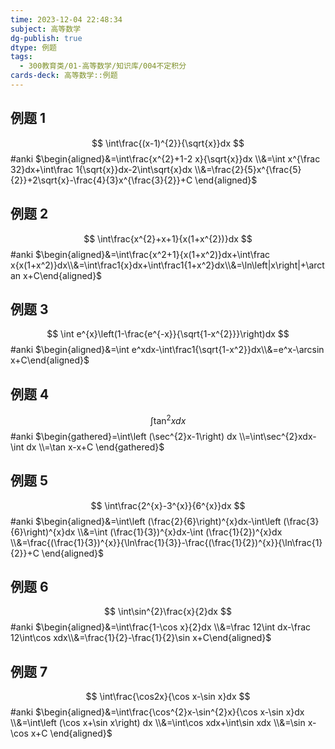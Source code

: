 ```yaml
---
time: 2023-12-04 22:48:34
subject: 高等数学
dg-publish: true
dtype: 例题
tags:
  - 300教育类/01-高等数学/知识库/004不定积分
cards-deck: 高等数学::例题
---
```

## 例题 1

$$
\int\frac{(x-1)^{2}}{\sqrt{x}}dx
$$
#anki 
$\begin{aligned}&=\int\frac{x^{2}+1-2 x}{\sqrt{x}}dx \\&=\int x^{\frac 32}dx+\int\frac 1{\sqrt{x}}dx-2\int\sqrt{x}dx \\&=\frac{2}{5}x^{\frac{5}{2}}+2\sqrt{x}-\frac{4}{3}x^{\frac{3}{2}}+C \end{aligned}$

## 例题 2

$$
\int\frac{x^{2}+x+1}{x(1+x^{2})}dx
$$
#anki 
$\begin{aligned}&=\int\frac{x^2+1}{x(1+x^2)}dx+\int\frac x{x(1+x^2)}dx\\&=\int\frac1{x}dx+\int\frac1{1+x^2}dx\\&=\ln\left|x\right|+\arctan x+C\end{aligned}$

## 例题 3

$$
\int e^{x}\left(1-\frac{e^{-x}}{\sqrt{1-x^{2}}}\right)dx
$$
#anki 
$\begin{aligned}&=\int e^xdx-\int\frac1{\sqrt{1-x^2}}dx\\&=e^x-\arcsin x+C\end{aligned}$

## 例题 4

$$
\int\tan^{2}xdx
$$
#anki 
$\begin{gathered}=\int\left (\sec^{2}x-1\right) dx \\=\int\sec^{2}xdx-\int dx \\=\tan x-x+C \end{gathered}$

## 例题 5

$$
\int\frac{2^{x}-3^{x}}{6^{x}}dx
$$
#anki 
$\begin{aligned}&=\int\left (\frac{2}{6}\right)^{x}dx-\int\left (\frac{3}{6}\right)^{x}dx \\&=\int (\frac{1}{3})^{x}dx-\int (\frac{1}{2})^{x}dx \\&=\frac{(\frac{1}{3})^{x}}{\ln\frac{1}{3}}-\frac{(\frac{1}{2})^{x}}{\ln\frac{1}{2}}+C \end{aligned}$

## 例题 6

$$
\int\sin^{2}\frac{x}{2}dx
$$
#anki 
$\begin{aligned}&=\int\frac{1-\cos x}{2}dx \\&=\frac 12\int dx-\frac 12\int\cos xdx\\&=\frac{1}{2}-\frac{1}{2}\sin x+C\end{aligned}$

## 例题 7

$$
\int\frac{\cos2x}{\cos x-\sin x}dx
$$
#anki 
$\begin{aligned}&=\int\frac{\cos^{2}x-\sin^{2}x}{\cos x-\sin x}dx \\&=\int\left (\cos x+\sin x\right) dx \\&=\int\cos xdx+\int\sin xdx \\&=\sin x-\cos x+C \end{aligned}$
